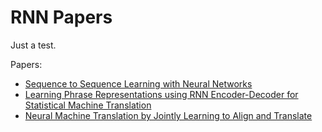 # RNN Papers
Just a test.

Papers:

  * [Sequence to Sequence Learning with Neural Networks](https://github.com/KevinWangTHU/rnn_papers/blob/master/Sequence%20to%20Sequence%20Learning%20with%20Neural%20Networks/Sequence%20to%20Sequence%20Learning%20with%20Neural%20Networks.md)
  * [Learning Phrase Representations using RNN Encoder-Decoder for Statistical Machine Translation](https://github.com/KevinWangTHU/rnn_papers/blob/master/Learning%20Phrase%20Representations%20using%20RNN%20Encoder-Decoder%20for%20Statistical%20Machine%20Translation/Learning%20Phrase%20Representations%20using%20RNN%20Encoder-Decoder%20for%20Statistical%20Machine%20Translation.md)
  * [Neural Machine Translation by Jointly Learning to Align and Translate](https://github.com/KevinWangTHU/rnn_papers/blob/master/Neural%20Machine%20Translation%20by%20Jointly%20Learning%20to%20Align%20and%20Translate/Neural%20Machine%20Translation%20by%20Jointly%20Learning%20to%20Align%20and%20Translate.md)